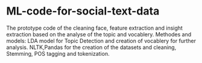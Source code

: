 # ML-code-for-social-text-data
The prototype code of the cleaning face, feature extraction and insight extraction based on the analyse of the topic and vocablery.
Methodes and models:
   LDA model for Topic Detection and creation of vocablery for further analysis.
   NLTK,Pandas for the creation of the datasets and cleaning, Stemming, POS tagging and tokenization.
